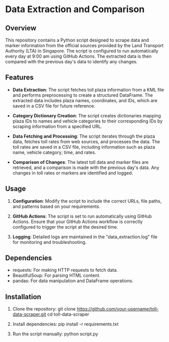 # Data Extraction and Comparison

## Overview
This repository contains a Python script designed to scrape data and marker information from the official sources provided by the Land Transport Authority (LTA) in Singapore. The script is configured to run automatically every day at 9:00 am using GitHub Actions. The extracted data is then compared with the previous day's data to identify any changes.


## Features

- **Data Extraction**: The script fetches toll plaza information from a KML file and performs preprocessing to create a structured DataFrame. The extracted data includes plaza names, coordinates, and IDs, which are saved in a CSV file for future reference.

- **Category Dictionary Creation**: The script creates dictionaries mapping plaza IDs to names and vehicle categories to their corresponding IDs by scraping information from a specified URL.

- **Data Fetching and Processing**: The script iterates through the plaza data, fetches toll rates from web sources, and processes the data. The toll rates are saved in a CSV file, including information such as plaza name, vehicle category, time, and rates.

- **Comparison of Changes**: The latest toll data and marker files are retrieved, and a comparison is made with the previous day's data. Any changes in toll rates or markers are identified and logged.

## Usage

1. **Configuration**: Modify the script to include the correct URLs, file paths, and patterns based on your requirements.

2. **GitHub Actions**: The script is set to run automatically using GitHub Actions. Ensure that your GitHub Actions workflow is correctly configured to trigger the script at the desired time.

3. **Logging**: Detailed logs are maintained in the "data_extraction.log" file for monitoring and troubleshooting.

## Dependencies

- requests: For making HTTP requests to fetch data.
- BeautifulSoup: For parsing HTML content.
- pandas: For data manipulation and DataFrame operations.

## Installation

1. Clone the repository:
   git clone https://github.com/your-username/toll-data-scraper.git
   cd toll-data-scraper

2. Install dependencies:
   pip install -r requirements.txt

3. Run the script manually:
   python script.py


